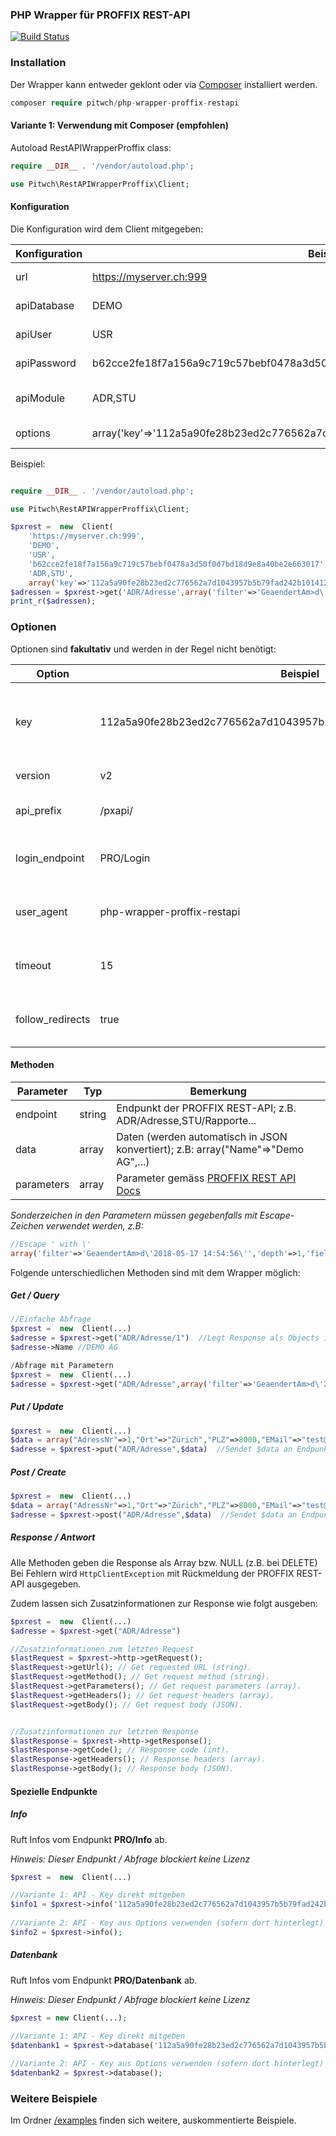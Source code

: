 ### PHP Wrapper für PROFFIX REST-API

[![Build Status](https://travis-ci.org/pitwch/php-wrapper-proffix-restapi.svg?branch=master)](https://travis-ci.org/pitwch/php-wrapper-proffix-restapi)


### Installation
Der Wrapper kann entweder geklont oder via [Composer](https://getcomposer.org) installiert werden.

```php
composer require pitwch/php-wrapper-proffix-restapi
```


#### Variante 1: Verwendung mit Composer (empfohlen)


Autoload RestAPIWrapperProffix class:

```php
require __DIR__ . '/vendor/autoload.php';

use Pitwch\RestAPIWrapperProffix\Client;

```


#### Konfiguration

Die Konfiguration wird dem Client mitgegeben:

| Konfiguration    | Beispiel                                                                         | Bemerkung                                        |
|------------------|----------------------------------------------------------------------------------|--------------------------------------------------|
| url              | https://myserver.ch:999                                                          | URL der REST-API **ohne pxapi/v2/**              |
| apiDatabase      | DEMO                                                                             | Name der Datenbank                               |
| apiUser          | USR                                                                              | Names des Benutzers                              |
| apiPassword      | b62cce2fe18f7a156a9c719c57bebf0478a3d50f0d7bd18d9e8a40be2e663017                 | SHA256-Hash des Benutzerpasswortes               |
| apiModule        | ADR,STU                                                                          | Benötigte Module (mit Komma getrennt)            |
| options          | array('key'=>'112a5a90fe28b23ed2c776562a7d1043957b5b79fad242b10141254b4de59028') | Optionen (Details unter Optionen)                |


Beispiel:
```php

require __DIR__ . '/vendor/autoload.php';

use Pitwch\RestAPIWrapperProffix\Client;

$pxrest =  new  Client(
    'https://myserver.ch:999',
    'DEMO',
    'USR',
    'b62cce2fe18f7a156a9c719c57bebf0478a3d50f0d7bd18d9e8a40be2e663017',
    'ADR,STU',
    array('key'=>'112a5a90fe28b23ed2c776562a7d1043957b5b79fad242b10141254b4de59028','limit'=>2));
$adressen = $pxrest->get('ADR/Adresse',array('filter'=>'GeaendertAm>d\'2018-05-17 14:54:56\'','depth'=>1,'fields'=>'AdressNr,Name,GeaendertAm'));;
print_r($adressen);
```
### Optionen

Optionen sind **fakultativ** und werden in der Regel nicht benötigt:

| Option           | Beispiel                                                         | Bemerkung                                                      |
|------------------|------------------------------------------------------------------|----------------------------------------------------------------|
| key              | 112a5a90fe28b23ed2c776562a7d1043957b5b79fad242b10141254b4de59028 | API-Key als SHA256 - Hash (kann auch direkt mitgegeben werden) |
| version          | v2                                                               | API-Version; Standard = v2                                     |
| api_prefix       | /pxapi/                                                          | Prefix für die API; Standard = /pxapi/                         |
| login_endpoint   | PRO/Login                                                        | Endpunkt für Login; Standard = PRO/Login                       |
| user_agent       | php-wrapper-proffix-restapi                                      | User Agent; Standard = php-wrapper-proffix-restapi             |
| timeout          | 15                                                               | Timeout für Curl in Sekunden; Standard = 15                    |
| follow_redirects | true                                                             | Weiterleitungen der API folgen; Standard = false               |

#### Methoden


| Parameter  | Typ    | Bemerkung                                                                                                |
|------------|--------|----------------------------------------------------------------------------------------------------------|
| endpoint   | string | Endpunkt der PROFFIX REST-API; z.B. ADR/Adresse,STU/Rapporte...                                          |
| data       | array  | Daten (werden automatisch in JSON konvertiert); z.B: array("Name"=>"Demo AG",...)                        |
| parameters | array  | Parameter gemäss [PROFFIX REST API Docs](http://www.proffix.net/Portals/0/content/REST%20API/index.html) |


*Sonderzeichen in den Parametern müssen gegebenfalls mit Escape-Zeichen verwendet werden, z.B:*

```php
//Escape ' with \'
array('filter'=>'GeaendertAm>d\'2018-05-17 14:54:56\'','depth'=>1,'fields'=>'AdressNr,Name,GeaendertAm')
```


Folgende unterschiedlichen Methoden sind mit dem Wrapper möglich:



##### Get / Query

```php
//Einfache Abfrage
$pxrest =  new  Client(...)
$adresse = $pxrest->get("ADR/Adresse/1")  //Legt Response als Objects in $adresse ab
$adresse->Name //DEMO AG

/Abfrage mit Parametern
$pxrest =  new  Client(...)
$adresse = $pxrest->get("ADR/Adresse",array('filter'=>'GeaendertAm>d\'2018-05-17 14:54:56\'','depth'=>1,'fields'=>'AdressNr,Name,GeaendertAm','limit'=>5))

```


##### Put / Update

```php
$pxrest =  new  Client(...)
$data = array("AdressNr"=>1,"Ort"=>"Zürich","PLZ"=>8000,"EMail"=>"test@test.com");
$adresse = $pxrest->put("ADR/Adresse",$data)  //Sendet $data an Endpunkt ADR/Adresse
```

##### Post / Create

```php
$pxrest =  new  Client(...)
$data = array("AdressNr"=>1,"Ort"=>"Zürich","PLZ"=>8000,"EMail"=>"test@test.com");
$adresse = $pxrest->post("ADR/Adresse",$data)  //Sendet $data an Endpunkt ADR/Adresse
```


##### Response / Antwort

Alle Methoden geben die Response als Array bzw. NULL (z.B. bei DELETE)
Bei Fehlern wird `HttpClientException` mit Rückmeldung der PROFFIX REST-API ausgegeben.

Zudem lassen sich Zusatzinformationen zur Response wie folgt ausgeben:

```php
$pxrest =  new  Client(...)
$adresse = $pxrest->get("ADR/Adresse")

//Zusatzinformationen zum letzten Request
$lastRequest = $pxrest->http->getRequest();
$lastRequest->getUrl(); // Get requested URL (string).
$lastRequest->getMethod(); // Get request method (string).
$lastRequest->getParameters(); // Get request parameters (array).
$lastRequest->getHeaders(); // Get request headers (array).
$lastRequest->getBody(); // Get request body (JSON).


//Zusatzinformationen zur letzten Response
$lastResponse = $pxrest->http->getResponse();
$lastResponse->getCode(); // Response code (int).
$lastResponse->getHeaders(); // Response headers (array).
$lastResponse->getBody(); // Response body (JSON).
```


#### Spezielle Endpunkte


##### Info

Ruft Infos vom Endpunkt **PRO/Info** ab.

*Hinweis: Dieser Endpunkt / Abfrage blockiert keine Lizenz*

```php
$pxrest =  new  Client(...)

//Variante 1: API - Key direkt mitgeben
$info1 = $pxrest->info('112a5a90fe28b23ed2c776562a7d1043957b5b79fad242b10141254b4de59028');
  
//Variante 2: API - Key aus Options verwenden (sofern dort hinterlegt)
$info2 = $pxrest->info();
```

##### Datenbank

Ruft Infos vom Endpunkt **PRO/Datenbank** ab.

*Hinweis: Dieser Endpunkt / Abfrage blockiert keine Lizenz*

```php
$pxrest = new Client(...);

//Variante 1: API - Key direkt mitgeben
$datenbank1 = $pxrest->database('112a5a90fe28b23ed2c776562a7d1043957b5b79fad242b10141254b4de59028');
  
//Variante 2: API - Key aus Options verwenden (sofern dort hinterlegt)
$datenbank2 = $pxrest->database();
  ```


### Weitere Beispiele

Im Ordner [/examples](https://github.com/pitwch/php-wrapper-proffix-restapi/tree/master/examples) finden sich weitere,
auskommentierte Beispiele.